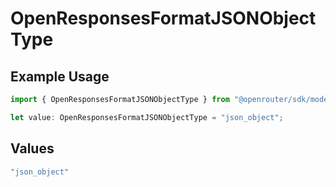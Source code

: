 # OpenResponsesFormatJSONObjectType

## Example Usage

```typescript
import { OpenResponsesFormatJSONObjectType } from "@openrouter/sdk/models";

let value: OpenResponsesFormatJSONObjectType = "json_object";
```

## Values

```typescript
"json_object"
```